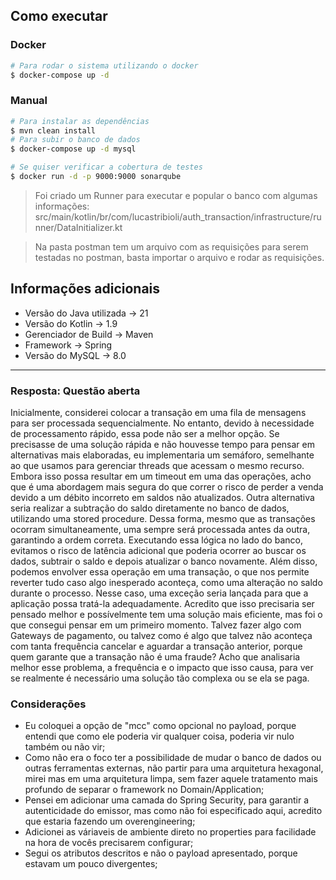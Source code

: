 ## Como executar

### Docker
```bash
# Para rodar o sistema utilizando o docker
$ docker-compose up -d
```

### Manual
```bash
# Para instalar as dependências
$ mvn clean install
# Para subir o banco de dados
$ docker-compose up -d mysql
 ```
```bash
# Se quiser verificar a cobertura de testes
$ docker run -d -p 9000:9000 sonarqube
```
> Foi criado um Runner para executar e popular o banco com algumas informações:
> src/main/kotlin/br/com/lucastribioli/auth_transaction/infrastructure/runner/DataInitializer.kt
 

> Na pasta postman tem um arquivo com as requisições para serem testadas no postman, basta importar o arquivo e rodar as requisições.
## Informações adicionais

+ Versão do Java utilizada -> 21
+ Versão do Kotlin -> 1.9
+ Gerenciador de Build -> Maven
+ Framework -> Spring
+ Versão do MySQL -> 8.0
---

### Resposta: Questão aberta
Inicialmente, considerei colocar a transação em uma fila de mensagens para ser processada 
sequencialmente. No entanto, devido à necessidade de processamento rápido, essa pode não ser 
a melhor opção. Se precisasse de uma solução rápida e não houvesse tempo para pensar em 
alternativas mais elaboradas, eu implementaria um semáforo, semelhante ao que usamos para 
gerenciar threads que acessam o mesmo recurso. Embora isso possa resultar em um timeout em 
uma das operações, acho que é uma abordagem mais segura do que correr o risco de perder a 
venda devido a um débito incorreto em saldos não atualizados. Outra alternativa seria 
realizar a subtração do saldo diretamente no banco de dados, utilizando uma stored procedure. Dessa forma, 
mesmo que as transações ocorram simultaneamente, uma sempre será processada antes da outra, garantindo a ordem correta. 
Executando essa lógica no lado do banco, evitamos o risco de latência adicional que poderia ocorrer ao buscar os dados, 
subtrair o saldo e depois atualizar o banco novamente. Além disso, podemos envolver essa operação em uma 
transação, o que nos permite reverter tudo caso algo inesperado aconteça, como uma alteração no saldo durante o processo. 
Nesse caso, uma exceção seria lançada para que a aplicação possa tratá-la adequadamente. Acredito que isso precisaria ser pensado
melhor e possívelmente tem uma solução mais eficiente, mas foi o que consegui pensar em um primeiro momento. Talvez fazer algo com
Gateways de pagamento, ou talvez como é algo que talvez não aconteça com tanta frequência cancelar e aguardar a transação anterior,
porque quem  garante que a transação não é uma fraude? Acho que analisaria melhor esse problema, a frequência e o impacto que isso causa,
para ver se realmente é necessário uma solução tão complexa ou se ela se paga.


### Considerações
* Eu coloquei a opção de "mcc" como opcional no payload, porque entendi que como ele poderia vir qualquer coisa, poderia vir nulo também ou não vir;
* Como não era o foco ter a possibilidade de mudar o banco de dados ou outras ferramentas externas, não partir para uma arquitetura hexagonal, mirei mas em
uma arquitetura limpa, sem fazer aquele tratamento mais profundo de separar o framework no Domain/Application;
* Pensei em adicionar uma camada do Spring Security, para garantir a autenticidade do emissor, mas como não foi especificado aqui, acredito que estaria fazendo um overengineering;
* Adicionei as váriaveis de ambiente direto no properties para facilidade na hora de vocês precisarem configurar;
* Segui os atributos descritos e não o payload apresentado, porque estavam um pouco divergentes;


